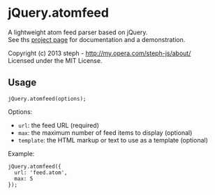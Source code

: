 jQuery.atomfeed
===============

A lightweight atom feed parser based on jQuery.  
See ths [project page](http://steph-js.github.io/jQuery.atomfeed/) for documentation and a demonstration.

Copyright (c) 2013 steph - http://my.opera.com/steph-js/about/  
Licensed under the MIT License.

Usage
-----

    jQuery.atomfeed(options);

Options:

- `url`: the feed URL (required)
- `max`: the maximum number of feed items to display (optional)
- `template`: the HTML markup or text to use as a template (optional)

Example:

    jQuery.atomfeed({
      url: 'feed.atom',
      max: 5
    });


